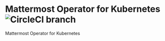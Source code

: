 # Mattermost Operator for Kubernetes ![CircleCI branch](https://img.shields.io/circleci/project/github/mattermost/mattermost-operator/master.svg)
Mattermost Operator for Kubernetes

